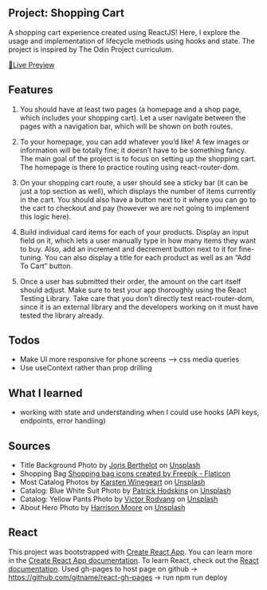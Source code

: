 ## Project: Shopping Cart

A shopping cart experience created using ReactJS! Here, I explore the usage and implementation of lifecycle methods using hooks and state. The project is inspired by The Odin Project curriculum.

<a href="https://dicristea.github.io/shopping-cart/">🔗Live Preview</a>

## Features

1. You should have at least two pages (a homepage and a shop page, which includes your shopping cart). Let a user navigate between the pages with a navigation bar, which will be shown on both routes.

2. To your homepage, you can add whatever you’d like! A few images or information will be totally fine; it doesn’t have to be something fancy. The main goal of the project is to focus on setting up the shopping cart. The homepage is there to practice routing using react-router-dom.

3. On your shopping cart route, a user should see a sticky bar (it can be just a top section as well), which displays the number of items currently in the cart. You should also have a button next to it where you can go to the cart to checkout and pay (however we are not going to implement this logic here).

4. Build individual card items for each of your products. Display an input field on it, which lets a user manually type in how many items they want to buy. Also, add an increment and decrement button next to it for fine-tuning. You can also display a title for each product as well as an “Add To Cart” button.

5. Once a user has submitted their order, the amount on the cart itself should adjust.
   Make sure to test your app thoroughly using the React Testing Library. Take care that you don’t directly test react-router-dom, since it is an external library and the developers working on it must have tested the library already.

## Todos

- Make UI more responsive for phone screens --> css media queries
- Use useContext rather than prop drilling

## What I learned

- working with state and understanding when I could use hooks (API keys, endpoints, error handling)

## Sources

- Title Background
  Photo by <a href="https://unsplash.com/@eexit?utm_source=unsplash&utm_medium=referral&utm_content=creditCopyText">Joris Berthelot</a> on <a href="https://unsplash.com/photos/EnTU_hr9wPA?utm_source=unsplash&utm_medium=referral&utm_content=creditCopyText">Unsplash</a>
- Shopping Bag
  <a href="https://www.flaticon.com/free-icons/shopping-bag" title="shopping bag icons">Shopping bag icons created by Freepik - Flaticon</a>
- Most Catalog Photos by <a href="https://unsplash.com/@karsten116?utm_source=unsplash&utm_medium=referral&utm_content=creditCopyText">Karsten Winegeart</a> on <a href="https://unsplash.com/photos/Wc0xH0tFkpI?utm_source=unsplash&utm_medium=referral&utm_content=creditCopyText">Unsplash</a>
- Catalog: Blue White Suit Photo by <a href="https://unsplash.com/@phodskins?utm_source=unsplash&utm_medium=referral&utm_content=creditCopyText">Patrick Hodskins</a> on <a href="https://unsplash.com/photos/YKikzmEOJXM?utm_source=unsplash&utm_medium=referral&utm_content=creditCopyText">Unsplash</a>
- Catalog: Yellow Pants Photo by <a href="https://unsplash.com/@rodograph?utm_source=unsplash&utm_medium=referral&utm_content=creditCopyText">Victor Rodvang</a> on <a href="https://unsplash.com/photos/kIavtjR0sZY?utm_source=unsplash&utm_medium=referral&utm_content=creditCopyText">Unsplash</a>
- About Hero Photo by <a href="https://unsplash.com/@moorecreative?utm_source=unsplash&utm_medium=referral&utm_content=creditCopyText">Harrison Moore</a> on <a href="https://unsplash.com/photos/pNuBdhn8vKU?utm_source=unsplash&utm_medium=referral&utm_content=creditCopyText">Unsplash</a>

## React

This project was bootstrapped with [Create React App](https://github.com/facebook/create-react-app).
You can learn more in the [Create React App documentation](https://facebook.github.io/create-react-app/docs/getting-started).
To learn React, check out the [React documentation](https://reactjs.org/).
Used gh-pages to host page on github -> https://github.com/gitname/react-gh-pages -> run npm run deploy
